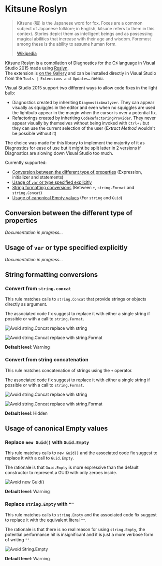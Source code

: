 Kitsune Roslyn
==============

> Kitsune (狐) is the Japanese word for fox. Foxes are a common subject of Japanese folklore; in English, kitsune refers to them in this context. Stories depict them as intelligent beings and as possessing magical abilities that increase with their age and wisdom. Foremost among these is the ability to assume human form.
>
> [Wikipedia](https://en.wikipedia.org/wiki/Kitsune)

Kitsune Roslyn is a compilation of Diagnostics for the C♯ language in Visual Studio 2015 made using [Roslyn](https://roslyn.codeplex.com/).    
The extension is [on the Gallery](https://visualstudiogallery.msdn.microsoft.com/59375d68-e57e-4deb-831d-eb49cf083c51) and can be installed directly in Visual Studio from the `Tools | Extensions and Updates…` menu.

Visual Studio 2015 support two different ways to allow code fixes in the light bulb:

* Diagnostics created by inheriting `DiagnosticAnalyzer`.
  They can appear visually as squiggles in the editor and even when no squiggles are used the lightbulb
  appear in the margin when the cursor is over a potential fix.  
* Refactorings created by inheriting `CodeRefactoringProvider`.
  They never appear visually by themselves without being invoked with `Ctrl+;` but they can use the
  current selection of the user (*Extract Method* wouldn't be possible without it)

The choice was made for this library to implement the majority of it as Diagnostics for ease of use but
it might be split latter in 2 versions if Diagnostics are slowing down Visual Studio too much.

Currently supported:

* [Conversion between the different type of properties](#conversion-between-the-different-type-of-properties) (Expression, initializer and statements)
* [Usage of `var` or type specified explicitly](#usage-of-var-or-type-specified-explicitly)
* [String formatting conversions](#string-formatting-conversions) (Between `+`, `string.Format` and `string.Concat`)
* [Usage of canonical Empty values](#usage-of-canonical-empty-values) (For `string` and `Guid`)

Conversion between the different type of properties
---------------------------------------------------

_Documentation in progress…_

Usage of `var` or type specified explicitly
-------------------------------------------

_Documentation in progress…_

String formatting conversions
-----------------------------

### Convert from `string.concat`

This rule matches calls to `string.Concat` that provide strings or objects directly as argument.

The associated code fix suggest to replace it with either a single string if possible or with a call to
`string.Format`.

![Avoid string.Concat replace with string][NoStringConcatString]

![Avoid string.Concat replace with string.Format][NoStringConcatFormat]

**Default level**: Warning

### Convert from string concatenation

This rule matches concatenation of strings using the `+` operator.

The associated code fix suggest to replace it with either a single string if possible or with a call to
`string.Format`.

![Avoid string.Concat replace with string][StringConcatOperatorString]

![Avoid string.Concat replace with string.Format][StringConcatOperatorFormat]

**Default level**: Hidden

Usage of canonical Empty values
-------------------------------

### Replace `new Guid()` with `Guid.Empty`

This rule matches calls to `new Guid()` and the associated code fix suggest to replace it with
a call to `Guid.Empty`.

The rationale is that `Guid.Empty` is more expressive than the default constructor to represent
a GUID with only zeroes inside.

![Avoid new Guid()][NoNewGuid]

**Default level**: Warning

### Replace `string.Empty` with `""`

This rule matches calls to `string.Empty` and the associated code fix suggest to replace it with
the equivalent literal `""`.

The rationale is that there is no real reason for using `string.Empty`, the potential performance
hit is insignificant and it is just a more verbose form of writing `""`.

![Avoid String.Empty][NoStringEmpty]

**Default level**: Warning

[NoNewGuid]: https://github.com/vbfox/RoslynDiagnostics/raw/master/ReadmePictures/NoNewGuid.png
[NoStringEmpty]: https://github.com/vbfox/RoslynDiagnostics/raw/master/ReadmePictures/NoStringEmpty.png
[NoStringConcatString]: https://github.com/vbfox/RoslynDiagnostics/raw/master/ReadmePictures/NoStringConcatString.png
[NoStringConcatFormat]: https://github.com/vbfox/RoslynDiagnostics/raw/master/ReadmePictures/NoStringConcatFormat.png
[StringConcatOperatorString]: https://github.com/vbfox/RoslynDiagnostics/raw/master/ReadmePictures/StringConcatOperatorString.png
[StringConcatOperatorFormat]: https://github.com/vbfox/RoslynDiagnostics/raw/master/ReadmePictures/StringConcatOperatorFormat.png